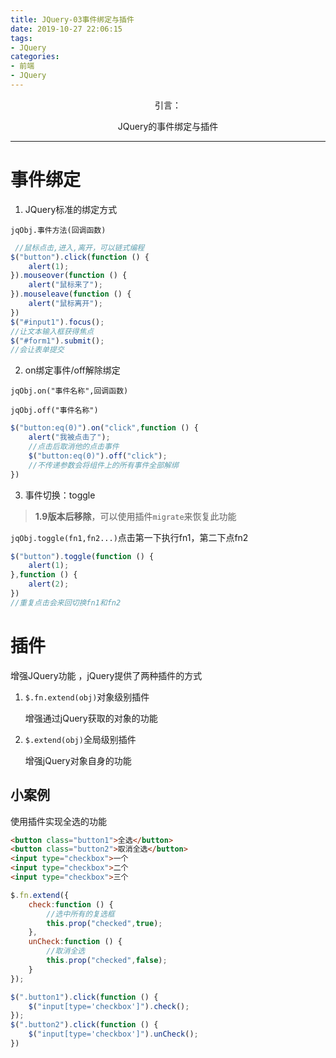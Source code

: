 ```yaml
---
title: JQuery-03事件绑定与插件
date: 2019-10-27 22:06:15
tags: 
- JQuery
categories: 
- 前端
- JQuery
---
```


<center>
引言：

JQuery的事件绑定与插件
</center>

<!--more-->

-----

# 事件绑定

1. JQuery标准的绑定方式

`jqObj.事件方法(回调函数)`
```js
 //鼠标点击,进入,离开，可以链式编程
$("button").click(function () {
    alert(1);
}).mouseover(function () {
    alert("鼠标来了");
}).mouseleave(function () {
    alert("鼠标离开");
})
$("#input1").focus();
//让文本输入框获得焦点
$("#form1").submit();
//会让表单提交
```
2. on绑定事件/off解除绑定

`jqObj.on("事件名称",回调函数)`

`jqObj.off("事件名称")`

```js
$("button:eq(0)").on("click",function () {
    alert("我被点击了");
    //点击后取消他的点击事件
    $("button:eq(0)").off("click");
    //不传递参数会将组件上的所有事件全部解绑
})
```
3. 事件切换：toggle
> **1.9版本后移除**，可以使用插件`migrate`来恢复此功能

`jqObj.toggle(fn1,fn2...)`点击第一下执行fn1，第二下点fn2
```js
$("button").toggle(function () {
    alert(1);
},function () {
    alert(2);
})
//重复点击会来回切换fn1和fn2
```
# 插件

增强JQuery功能
，jQuery提供了两种插件的方式

1. `$.fn.extend(obj)`对象级别插件

    增强通过jQuery获取的对象的功能
2. `$.extend(obj)`全局级别插件

    增强jQuery对象自身的功能

## 小案例
使用插件实现全选的功能
```html
<button class="button1">全选</button>
<button class="button2">取消全选</button>
<input type="checkbox">一个
<input type="checkbox">二个
<input type="checkbox">三个
```

```js
$.fn.extend({
    check:function () {
        //选中所有的复选框
        this.prop("checked",true);
    },
    unCheck:function () {
        //取消全选
        this.prop("checked",false);
    }
});

$(".button1").click(function () {
    $("input[type='checkbox']").check();
});
$(".button2").click(function () {
    $("input[type='checkbox']").unCheck();
})
```

